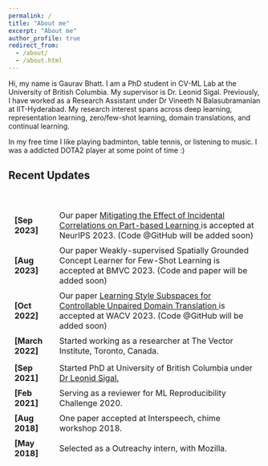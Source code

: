 ```yaml
---
permalink: /
title: "About me"
excerpt: "About me"
author_profile: true
redirect_from: 
  - /about/
  - /about.html
---
```


Hi, my name is Gaurav Bhatt. I am a PhD student in CV-ML Lab at the University of British Columbia. My supervisor is Dr. Leonid Sigal. Previously, I have worked as a Research Assistant under Dr Vineeth N Balasubramanian at IIT-Hyderabad. My research interest spans across deep learning, representation learning, zero/few-shot learning, domain translations, and continual learning.

In my free time I like playing badminton, table tennis, or listening to music. I was a addicted DOTA2 player at some point of time :)

## Recent Updates

<table style="width:100%;border:0px;border-spacing:4px;border-collapse:separate;margin-right:auto;margin-left:auto;"><tbody>
          <br>
          <tr>              
              <td><strong>[Sep 2023]</strong></td>
              <td> Our paper <a href="https://arxiv.org/pdf/2310.00377.pdf"> Mitigating the Effect of Incidental Correlations on
Part-based Learning </a> is accepted at NeurIPS 2023. (Code @GitHub will be added soon)</td>
          </tr>      
          <tr>              
              <td><strong>[Aug 2023]</strong></td>
              <td> Our paper Weakly-supervised Spatially
Grounded Concept Learner for Few-Shot Learning </a> is accepted at BMVC 2023. (Code and paper will be added soon) </td>
            </tr>
          <tr>              
              <td><strong>[Oct 2022]</strong></td>
              <td> Our paper <a href="https://openaccess.thecvf.com/content/WACV2023/papers/Bhatt_Learning_Style_Subspaces_for_Controllable_Unpaired_Domain_Translation_WACV_2023_paper.pdf"> Learning Style Subspaces for Controllable Unpaired Domain Translation </a> is accepted at WACV 2023. (Code @GitHub will be added soon)</td>
            </tr>
          <tr>              
              <td><strong>[March 2022]</strong></td>
              <td> Started working as a researcher at The Vector Institute, Toronto, Canada. </td>
            </tr>
          <tr>
          <tr>              
              <td><strong>[Sep 2021]</strong></td>
              <td> Started PhD at University of British Columbia under <a href="https://www.cs.ubc.ca/~lsigal/"> Dr Leonid Sigal. </td>
            </tr>
             <tr>              
              <td><strong>[Feb 2021]</strong></td>
              <td>Serving as a reviewer for ML Reproducibility Challenge 2020. </td>
            </tr>
            <tr>              
              <td><strong>[Aug 2018]</strong></td>
              <td>One paper accepted at Interspeech, chime workshop 2018. </td>
            </tr>
            <tr>              
              <td><strong>[May 2018]</strong></td>
              <td>Selected as a Outreachy intern, with Mozilla. </td>
            </tr>
        </tbody></table>